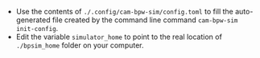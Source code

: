 - Use the contents of `./.config/cam-bpw-sim/config.toml` to fill the auto-generated file created by the command line command `cam-bpw-sim init-config`.
- Edit the variable `simulator_home` to point to the real location of `./bpsim_home` folder on your computer.
